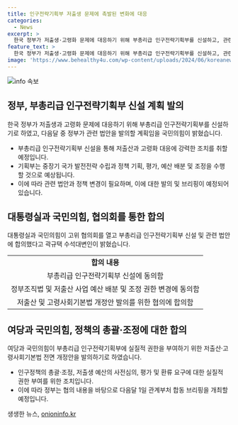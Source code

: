 ```yaml
---
title: 인구전략기획부 저출생 문제에 촉발된 변화에 대응
categories:
  - News
excerpt: >
  한국 정부가 저출생·고령화 문제에 대응하기 위해 부총리급 인구전략기획부를 신설하고, 관련 법안을 다음달에 발의할 계획이다. 이에 따라 인구전략기획부는 중장기 국가 발전전략 수립과 관련 정책 기획·평가 등을 담당하고, 여당과 국민의힘은 관련 법 개정안을 추진하며, 미래 지원 대책 및 소상공인 지원을 위한 다양한 방안과 지원책도 논의되었다. 또한 화성시의 리튬배터리 공장 화재에 대한 지원방안과 재난피해자 지원을 위한 다양한 조치도 추진할 예정이다.
feature_text: >
  한국 정부가 저출생·고령화 문제에 대응하기 위해 부총리급 인구전략기획부를 신설하고, 관련 법안을 다음달에 발의할 계획이다. 이에 따라 인구전략기획부는 중장기 국가 발전전략 수립과 관련 정책 기획·평가 등을 담당하고, 여당과 국민의힘은 관련 법 개정안을 추진하며, 미래 지원 대책 및 소상공인 지원을 위한 다양한 방안과 지원책도 논의되었다. 또한 화성시의 리튬배터리 공장 화재에 대한 지원방안과 재난피해자 지원을 위한 다양한 조치도 추진할 예정이다.
image: 'https://www.behealthy4u.com/wp-content/uploads/2024/06/koreanews.jpg'
---
```


<p><img src="https://www.behealthy4u.com/wp-content/uploads/2024/06/koreanews.jpg" alt="info 속보" /></p>

<h2 data-ke-size="size26">정부, 부총리급 인구전략기획부 신설 계획 발의</h2>

<p data-ke-size="size16">한국 정부가 저출생과 고령화 문제에 대응하기 위해 부총리급 인구전략기획부를 신설하기로 하였고, 다음달 중 정부가 관련 법안을 발의할 계획임을 국민의힘이 밝혔습니다.</p>

<ul>
<li>부총리급 인구전략기획부 신설을 통해 저출산과 고령화 대응에 강력한 조치를 취할 예정입니다.</li>
<li>기획부는 중장기 국가 발전전략 수립과 정책 기획, 평가, 예산 배분 및 조정을 수행할 것으로 예상됩니다.</li>
<li>이에 따라 관련 법안과 정책 변경이 필요하며, 이에 대한 발의 및 브리핑이 예정되어 있습니다.</li>
</ul>

<h2 data-ke-size="size26">대통령실과 국민의힘, 협의회를 통한 합의</h2>

<p data-ke-size="size16">대통령실과 국민의힘이 고위 협의회를 열고 부총리급 인구전략기획부 신설 및 관련 법안에 합의했다고 곽규택 수석대변인이 밝혔습니다.</p>

<table>
<tr>
<td style="text-align: center; height: 17px;"><b>합의 내용</b></td>
</tr>
<tr>
<td style="text-align: center; height: 17px;">부총리급 인구전략기획부 신설에 동의함</td>
</tr>
<tr>
<td style="text-align: center; height: 17px;">정부조직법 및 저출산 사업 예산 배분 및 조정 권한 변경에 동의함</td>
</tr>
<tr>
<td style="text-align: center; height: 17px;">저출산 및 고령사회기본법 개정안 발의를 위한 협의에 합의함</td>
</tr>
</table>

<h2 data-ke-size="size26">여당과 국민의힘, 정책의 총괄·조정에 대한 합의</h2>

<p data-ke-size="size16">여당과 국민의힘이 부총리급 인구전략기획부에 실질적 권한을 부여하기 위한 저출산·고령사회기본법 전면 개정안을 발의하기로 하였습니다.</p>

<ul>
<li>인구정책의 총괄·조정, 저출생 예산의 사전심의, 평가 및 환류 요구에 대한 실질적 권한 부여를 위한 조치입니다.</li>
<li>이에 따라 정부는 협의 내용을 바탕으로 다음달 1일 관계부처 합동 브리핑을 개최할 예정입니다.</li>
</ul>
생생한 뉴스, <a href="https://onioninfo.kr" rel="dofollow">onioninfo.kr</a>


